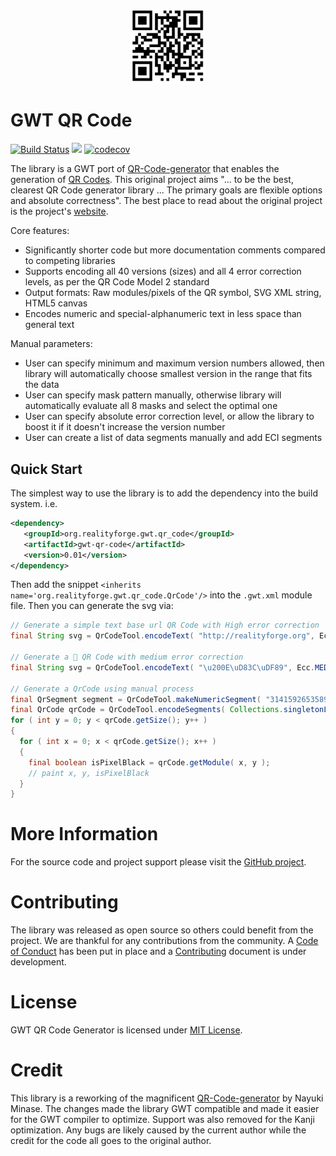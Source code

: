 <p align="center"><img src="/docs/logo.png" alt="GWT QR Code" width="120"></p>

# GWT QR Code

[![Build Status](https://secure.travis-ci.org/realityforge/gwt-qr-code.png?branch=master)](http://travis-ci.org/realityforge/gwt-qr-code)
[<img src="https://img.shields.io/maven-central/v/org.realityforge.gwt.qr_code/gwt-qr-code.svg?label=latest%20release"/>](http://search.maven.org/#search%7Cga%7C1%7Cg%3A%22org.realityforge.gwt.qr_code%22)
[![codecov](https://codecov.io/gh/realityforge/gwt-qr-code/branch/master/graph/badge.svg)](https://codecov.io/gh/realityforge/gwt-qr-code)

The library is a GWT port of [QR-Code-generator](https://github.com/nayuki/QR-Code-generator) that
enables the generation of [QR Codes](https://en.wikipedia.org/wiki/QR_code). This original project aims
"... to be the best, clearest QR Code generator library ... The primary goals are flexible options and
absolute correctness". The best place to read about the original project is the project's
[website](https://www.nayuki.io/page/qr-code-generator-library).

Core features:

* Significantly shorter code but more documentation comments compared to competing libraries
* Supports encoding all 40 versions (sizes) and all 4 error correction levels, as per the QR Code Model 2 standard
* Output formats: Raw modules/pixels of the QR symbol, SVG XML string, HTML5 canvas
* Encodes numeric and special-alphanumeric text in less space than general text

Manual parameters:

* User can specify minimum and maximum version numbers allowed, then library will automatically choose smallest version in the range that fits the data
* User can specify mask pattern manually, otherwise library will automatically evaluate all 8 masks and select the optimal one
* User can specify absolute error correction level, or allow the library to boost it if it doesn't increase the version number
* User can create a list of data segments manually and add ECI segments

## Quick Start

The simplest way to use the library is to add the dependency into the build system. i.e.

```xml
<dependency>
   <groupId>org.realityforge.gwt.qr_code</groupId>
   <artifactId>gwt-qr-code</artifactId>
   <version>0.01</version>
</dependency>
```

Then add the snippet `<inherits name='org.realityforge.gwt.qr_code.QrCode'/>` into the `.gwt.xml` module file. Then
you can generate the svg via:

```java
// Generate a simple text base url QR Code with High error correction
final String svg = QrCodeTool.encodeText( "http://realityforge.org", Ecc.HIGH ).toSvgString( 2 );

// Generate a ‎🎉 QR Code with medium error correction
final String svg = QrCodeTool.encodeText( "\u200E\uD83C\uDF89", Ecc.MEDIUM ).toSvgString( 2 );

// Generate a QrCode using manual process
final QrSegment segment = QrCodeTool.makeNumericSegment( "3141592653589793238462643383" );
final QrCode qrCode = QrCodeTool.encodeSegments( Collections.singletonList( segment ), Ecc.HIGH, 5, 5, 2, false );
for ( int y = 0; y < qrCode.getSize(); y++ )
{
  for ( int x = 0; x < qrCode.getSize(); x++ )
  {
    final boolean isPixelBlack = qrCode.getModule( x, y );
    // paint x, y, isPixelBlack
  }
}
```

# More Information

For the source code and project support please visit the [GitHub project](https://github.com/realityforge/gwt-qr-code).

# Contributing

The library was released as open source so others could benefit from the project. We are thankful for any
contributions from the community. A [Code of Conduct](CODE_OF_CONDUCT.md) has been put in place and
a [Contributing](CONTRIBUTING.md) document is under development.

# License

GWT QR Code Generator is licensed under [MIT License](LICENSE).

# Credit

This library is a reworking of the magnificent [QR-Code-generator](https://github.com/nayuki/QR-Code-generator)
by Nayuki Minase. The changes made the library GWT compatible and made it easier for the GWT compiler to optimize.
Support was also removed for the Kanji optimization. Any bugs are likely caused by the current author while the
credit for the code all goes to the original author.

